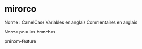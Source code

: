 # mirorco
Norme :
CamelCase
Variables en anglais
Commentaires en anglais

Norme pour les branches :

prénom-feature

